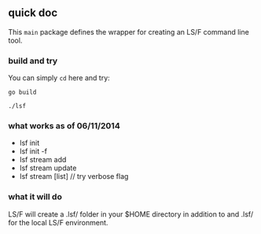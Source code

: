 ## quick doc

This `main` package defines the wrapper for creating an LS/F command line tool.

### build and try

You can simply `cd` here and try:

    go build

    ./lsf

### what works as of 06/11/2014

* lsf init
* lsf init -f
* lsf stream add
* lsf stream update
* lsf stream [list]  // try verbose flag

### what it will do

LS/F will create a .lsf/ folder in your $HOME directory in addition to and .lsf/
for the local LS/F environment. 